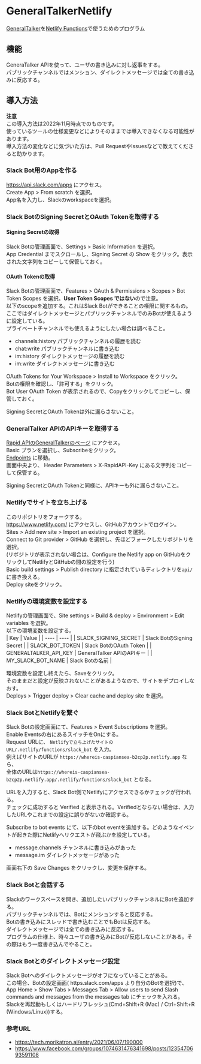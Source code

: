 # GeneralTalkerNetlify  
[GeneralTalker](https://rapidapi.com/ja/morikatroninc-morikatroninc-default/api/generaltalker/details)を[Netlify Functions](https://functions.netlify.com/)で使うためのプログラム  

## 機能
GeneraTalker APIを使って、ユーザの書き込みに対し返事をする。  
パブリックチャンネルではメンション、ダイレクトメッセージでは全ての書き込みに反応する。  

## 導入方法
**注意**  
この導入方法は2022年11月時点でのものです。  
使っているツールの仕様変更などによりそのままでは導入できなくなる可能性があります。  
導入方法の変化などに気づいた方は、Pull RequestやIssuesなどで教えてくださると助かります。  

### Slack Bot用のAppを作る
https://api.slack.com/apps にアクセス。  
Create App > From scratch を選択。  
App名を入力し、Slackのworkspaceを選択。  

### Slack BotのSigning SecretとOAuth Tokenを取得する
#### Signing Secretの取得
Slack Botの管理画面で、Settings > Basic Information を選択。  
App Credential までスクロールし、Signing Secret の Show をクリック。表示された文字列をコピーして保管しておく。

#### OAuth Tokenの取得
Slack Botの管理画面で、Features > OAuth & Permissions > Scopes > Bot Token Scopes を選択。**User Token Scopes ではない**ので注意。  
以下のscopeを追加する。これはSlack Botができることの権限に関するもの。  
ここではダイレクトメッセージとパブリックチャンネルでのみBotが使えるように設定している。  
プライベートチャンネルでも使えるようにしたい場合は調べること。  
- channels:history パブリックチャンネルの履歴を読む
- chat:write パブリックチャンネルに書き込む
- im:history ダイレクトメッセージの履歴を読む
- im:write ダイレクトメッセージに書き込む

OAuth Tokens for Your Workspace > Install to Workspace をクリック。  
Botの権限を確認し、「許可する」をクリック。  
Bot User OAuth Token が表示されるので、Copyをクリックしてコピーし、保管しておく。  

Signing SecretとOAuth Tokenは外に漏らさないこと。  

### GeneralTalker APIのAPIキーを取得する
[Rapid APIのGeneralTalkerのページ](https://rapidapi.com/morikatroninc-morikatroninc-default/api/generaltalker/pricing) にアクセス。  
Basic プランを選択し、Subscribeをクリック。  
[Endpoints](https://rapidapi.com/morikatroninc-morikatroninc-default/api/generaltalker) に移動。  
画面中央より、 Header Parameters > X-RapidAPI-Key にある文字列をコピーして保管する。  

Signing SecretとOAuth Tokenと同様に、APIキーも外に漏らさないこと。  

### Netlifyでサイトを立ち上げる
このリポジトリをフォークする。  
https://www.netlify.com/ にアクセスし、GitHubアカウントでログイン。  
Sites > Add new site > Import an existing project を選択。  
Connect to Git provider > GitHub を選択し、先ほどフォークしたリポジトリを選択。  
(リポジトリが表示されない場合は、Configure the Netlify app on GitHubをクリックしてNetlifyとGitHubの間の設定を行う)  
Basic build settings > Publish directory に指定されているディレクトリを`api/`に書き換える。  
Deploy siteをクリック。  

### Netlifyの環境変数を設定する
Netlifyの管理画面で、Site settings > Build & deploy > Environment > Edit variables を選択。  
以下の環境変数を設定する。  
| Key | Value |
| ---- | ---- |
| SLACK_SIGNING_SECRET | Slack BotのSigning Secret |
| SLACK_BOT_TOKEN | Slack BotのOAuth Token |
| GENERALTALKER_API_KEY | GeneralTalker APIのAPIキー |
| MY_SLACK_BOT_NAME | Slack Botの名前 |

環境変数を設定し終えたら、Saveをクリック。  
そのままだと設定が反映されないことがあるようなので、サイトをデプロイしなおす。  
Deploys > Trigger deploy > Clear cache and deploy site を選択。  

### Slack BotとNetlifyを繋ぐ
Slack Botの設定画面にて、Features > Event Subscriptions を選択。  
Enable Eventsの右にあるスイッチをOnにする。  
Request URLに、 `Netlifyで立ち上げたサイトのURL/.netlify/functions/slack_bot` を入力。  
例えばサイトのURLが `https://whereis-caspiansea-b2cp2p.netlify.app` なら、  
全体のURLは`https://whereis-caspiansea-b2cp2p.netlify.app/.netlify/functions/slack_bot` となる。  

URLを入力すると、Slack Bot側でNetlifyにアクセスできるかチェックが行われる。  
チェックに成功すると Verified と表示される。Verifiedとならない場合は、入力したURLやこれまでの設定に誤りがないか確認する。  

Subscribe to bot events にて、以下のbot eventを追加する。どのようなイベントが起きた際にNetlifyへリクエストが飛ぶかを設定している。  
- message.channels チャンネルに書き込みがあった
- message.im ダイレクトメッセージがあった

画面右下の Save Changes をクリックし、変更を保存する。  

### Slack Botと会話する
Slackのワークスペースを開き、追加したいパブリックチャンネルにBotを追加する。  
パブリックチャンネルでは、Botにメンションすると反応する。  
Botの書き込みにスレッドで書き込むことでもBotは反応する。  
ダイレクトメッセージでは全ての書き込みに反応する。  
プログラムの仕様上、時々ユーザの書き込みにBotが反応しないことがある。その際はもう一度書き込んでやること。

### Slack Botとのダイレクトメッセージ設定
Slack Botへのダイレクトメッセージがオフになっていることがある。  
この場合、Botの設定画面( https.slack.com/apps より自分のBotを選択)で、  
App Home > Show Tabs > Messages Tab > Allow users to send Slash commands and messages from the messages tab にチェックを入れる。  
Slackを再起動もしくはハードリフレッシュ(Cmd+Shift+R (Mac) / Ctrl+Shift+R (Windows/Linux))する。  

### 参考URL
- https://tech.morikatron.ai/entry/2021/06/07/190000
- https://www.facebook.com/groups/1074631476341698/posts/1235470693591108
